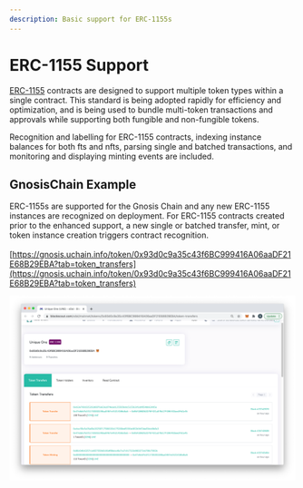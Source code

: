 ```yaml
---
description: Basic support for ERC-1155s
---
```


# ERC-1155 Support

[ERC-1155](https://eips.ethereum.org/EIPS/eip-1155) contracts are designed to support multiple token types within a single contract. This standard is being adopted rapidly for efficiency and optimization, and is being used to bundle multi-token transactions and approvals while supporting both fungible and non-fungible tokens.

Recognition and labelling for ERC-1155 contracts, indexing instance balances for both fts and nfts, parsing single and batched transactions, and monitoring and displaying minting events are included.

## GnosisChain Example

ERC-1155s are supported for the Gnosis Chain and any new ERC-1155 instances are recognized on deployment. For ERC-1155 contracts created prior to the enhanced support, a new single or batched transfer, mint, or token instance creation triggers contract recognition.\
\
[https://gnosis.uchain.info/token/0x93d0c9a35c43f6BC999416A06aaDF21E68B29EBA?tab=token_transfers](https://gnosis.uchain.info/token/0x93d0c9a35c43f6BC999416A06aaDF21E68B29EBA?tab=token_transfers)

![](<../.gitbook/assets/erc1155 example.png>)
